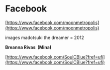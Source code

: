 # Facebook

[https://www.facebook.com/moonmetropolis](https://www.facebook.com/moonmetropolis)

images madotsuki the dreamer = 2012

**Breanna Rivas  (Mina)**

[https://www.facebook.com/SoulCBlue?fref=ufi](https://www.facebook.com/SoulCBlue?fref=ufi)